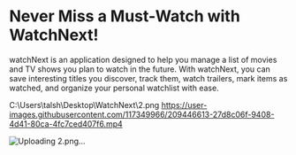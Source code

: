 # Never Miss a Must-Watch with WatchNext!


watchNext is an application designed to help you manage a list of movies and TV shows you plan to watch in the future. With watchNext, you can save interesting titles you discover, track them, watch trailers, mark items as watched, and organize your personal watchlist with ease.


C:\Users\talsh\Desktop\WatchNext\2.png
https://user-images.githubusercontent.com/117349966/209446613-27d8c06f-9408-4d41-80ca-4fc7ced407f6.mp4




![Uploading 2.png…]()
